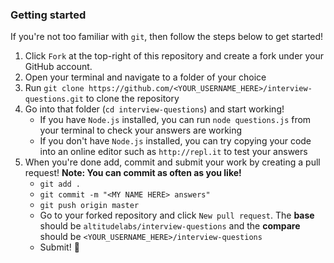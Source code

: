 ### Getting started

If you're not too familiar with `git`, then follow the steps below to get started!

1. Click `Fork` at the top-right of this repository and create a fork under your GitHub account.
2. Open your terminal and navigate to a folder of your choice
3. Run `git clone https://github.com/<YOUR_USERNAME_HERE>/interview-questions.git` to clone the repository
4. Go into that folder (`cd interview-questions`) and start working!
    - If you have `Node.js` installed, you can run `node questions.js` from your terminal to check your answers are working
    - If you don't have `Node.js` installed, you can try copying your code into an online editor such as `http://repl.it` to test your answers
5. When you're done add, commit and submit your work by creating a pull request! **Note: You can commit as often as you like!**
    - `git add .`
    - `git commit -m "<MY NAME HERE> answers"`
    - `git push origin master`
    - Go to your forked repository and click `New pull request`. The **base** should be `altitudelabs/interview-questions` and the **compare** should be `<YOUR_USERNAME_HERE>/interview-questions`
    - Submit! 🎉
